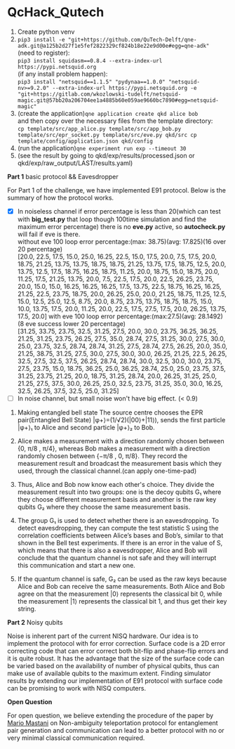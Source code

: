 # QcHack_Qutech
1) Create python venv
2) `pip3 install -e "git+https://github.com/QuTech-Delft/qne-adk.git@a125b2d27f1e5fef2822329cf824b18e22e9d00e#egg=qne-adk"`<br>
(need to register):   
`pip3 install squidasm==0.8.4 --extra-index-url https://pypi.netsquid.org`<br>
(if any install problem happen):   
`pip3 install "netsquid==1.1.5" "pydynaa==1.0.0" "netsquid-nv>=9.2.0" --extra-index-url https://pypi.netsquid.org -e "git+https://gitlab.com/wkozlowski-tudelft/netsquid-magic.git@57bb20a206704ee1a4885b60e059ae9660bc7890#egg=netsquid-magic"`
3) (create the application)`qne application create qkd alice bob`    
and then copy over the necessary files from the template directory:   
`cp template/src/app_alice.py template/src/app_bob.py template/src/epr_socket.py template/src/eve.py qkd/src
cp template/config/application.json qkd/config`
5) (run the application)`qne experiment run exp --timeout 30`
6) (see the result by going to qkd/exp/results/processed.json or qkd/exp/raw_output/LAST/results.yaml)

**Part 1** basic protocol && Eavesdropper

For Part 1 of the challenge, we have implemented E91 protocol. Below is the summary of how the protocol works. 
- [x] In noiseless channel if error percentage is less than 20(which can test with **big_test.py** that loop though 100time simulation and find the maximum error percentage) there is no **eve.py** active, so **autocheck.py** will fail if eve is there.  
without eve 100 loop error percentage:(max: 38.75)(avg: 17.825)(16 over 20 percentage)   
[20.0, 22.5, 17.5, 15.0, 25.0, 16.25, 22.5, 15.0, 17.5, 20.0, 7.5, 17.5, 20.0, 18.75, 21.25, 13.75, 13.75, 18.75, 18.75, 21.25, 13.75, 17.5, 18.75, 12.5, 20.0, 13.75, 12.5, 17.5, 18.75, 16.25, 18.75, 11.25, 20.0, 18.75, 15.0, 18.75, 20.0, 11.25, 17.5, 21.25, 13.75, 20.0, 7.5, 22.5, 17.5, 20.0, 22.5, 26.25, 23.75, 20.0, 15.0, 15.0, 16.25, 16.25, 16.25, 17.5, 13.75, 22.5, 18.75, 16.25, 16.25, 21.25, 22.5, 23.75, 18.75, 20.0, 26.25, 25.0, 20.0, 21.25, 18.75, 11.25, 12.5, 15.0, 12.5, 25.0, 12.5, 8.75, 20.0, 8.75, 23.75, 13.75, 18.75, 18.75, 15.0, 10.0, 13.75, 17.5, 20.0, 11.25, 20.0, 22.5, 17.5, 27.5, 17.5, 20.0, 26.25, 13.75, 17.5, 20.0]
with eve 100 loop error percentage:(max:27.5)(avg: 28.1492)(8 eve success lower 20 percentage)   
[31.25, 33.75, 23.75, 32.5, 31.25, 27.5, 20.0, 30.0, 23.75, 36.25, 36.25, 21.25, 31.25, 23.75, 26.25, 27.5, 35.0, 28.74, 27.5, 31.25, 30.0, 27.5, 30.0, 25.0, 23.75, 32.5, 28.74, 28.74, 31.25, 27.5, 28.74, 27.5, 26.25, 20.0, 35.0, 21.25, 38.75, 31.25, 27.5, 30.0, 27.5, 30.0, 30.0, 26.25, 21.25, 22.5, 26.25, 32.5, 27.5, 32.5, 37.5, 26.25, 28.74, 28.74, 30.0, 32.5, 30.0, 30.0, 23.75, 27.5, 23.75, 15.0, 18.75, 36.25, 25.0, 36.25, 28.74, 25.0, 25.0, 23.75, 37.5, 31.25, 23.75, 21.25, 20.0, 18.75, 31.25, 28.74, 20.0, 26.25, 31.25, 25.0, 21.25, 27.5, 37.5, 30.0, 26.25, 25.0, 32.5, 23.75, 31.25, 35.0, 30.0, 16.25, 32.5, 26.25, 37.5, 32.5, 25.0, 31.25]
- [ ] In noise channel, but small noise won't have big effect. (< 0.9)

1) Making entangled bell state
The source centre chooses the EPR pair(Entangled Bell State) |φ+⟩=(1/√2)(|00⟩+|11⟩), sends the first particle |φ+⟩₁ to Alice and second particle |φ+⟩₂ to Bob.

2) Alice makes a measurement with a direction randomly chosen between {0, π/8 , π/4}, whereas Bob makes a measurement with a direction randomly chosen between {−π/8 , 0, π/8}. They record the measurement result and broadcast the measurement basis which they used, through the classical channel.(can apply one-time-pad)

3) Thus, Alice and Bob now know each other's choice. They divide the measurement result into two groups: one is the decoy qubits G₁ where they choose different measurement basis and another is the raw key qubits G₂ where they choose the same measurement basis.

4) The group G₁ is used to detect whether there is an eavesdropping. To detect eavesdropping, they can compute the test statistic S using the correlation coefficients between Alice’s bases and Bob’s, similar to that shown in the Bell test experiments. If there is an error in the value of S, which means that there is also a eavesdropper, Alice and Bob will conclude that the quantum channel is not safe and they will interrupt this communication and start a new one.

5) If the quantum channel is safe, G₂ can be used as the raw keys because Alice and Bob can receive the same measurements. Both Alice and Bob agree on that the measurement |0⟩ represents the classical bit 0, while the measurement |1⟩ represents the classical bit 1, and thus get their key string.

**Part 2** Noisy qubits
 
Noise is inherent part of the current NISQ hardware. Our idea is to implement the protocol with for error correction. Surface code is a 2D error correcting code that can error correct both bit-flip and phase-flip errors and it is quite robust. It has the advantage that the size of the surface code can be varied based on the availability of number of physical qubits, thus can make use of available qubits to the maximum extent. Finding simulator results by extending our implementation of E91 protocol with surface code can be promising to work with NISQ computers.


**Open Question**

For open question, we believe extending the procedure of the paper by [Mario Mastani](https://www.researchgate.net/publication/337901106_Non-ambiguity_quantum_teleportation_protocol) on Non-ambiguity teleportation protocol for entanglement pair generation and communication can lead to a better protocol with no or very minimal classical communication required.
